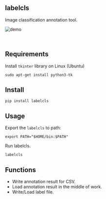 ## labelcls
Image classification annotation tool.

![demo](https://user-images.githubusercontent.com/19645346/132350265-fd003c70-94cc-4a67-b362-8e351789be49.gif)

<br>

## Requirements

Install `tkinter` library on Linux (Ubuntu)

```
sudo apt-get install python3-tk
```


## Install
```
pip install labelcls
```

## Usage

Export the `labelcls` to path:
```
export PATH="$HOME/bin:$PATH"
```

Run labelcls.
```
labelcls
```

## Functions
- Write annotation result for CSV.
- Load annotation result in the middle of work.
- Write/Load label file.
